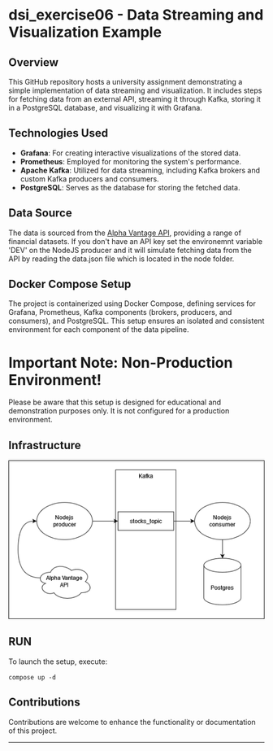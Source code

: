 # dsi_exercise06 - Data Streaming and Visualization Example

## Overview
This GitHub repository hosts a university assignment demonstrating a simple implementation of data streaming and visualization. It includes steps for fetching data from an external API, streaming it through Kafka, storing it in a PostgreSQL database, and visualizing it with Grafana.

## Technologies Used
- **Grafana**: For creating interactive visualizations of the stored data.
- **Prometheus**: Employed for monitoring the system's performance.
- **Apache Kafka**: Utilized for data streaming, including Kafka brokers and custom Kafka producers and consumers.
- **PostgreSQL**: Serves as the database for storing the fetched data.

## Data Source
The data is sourced from the [Alpha Vantage API](https://www.alphavantage.co/documentation/), providing a range of financial datasets. If you don't have an API key set the environemnt variable 'DEV' on the NodeJS producer and it will simulate fetching data from the API by reading the data.json file which is located in the node folder.

## Docker Compose Setup
The project is containerized using Docker Compose, defining services for Grafana, Prometheus, Kafka components (brokers, producers, and consumers), and PostgreSQL. This setup ensures an isolated and consistent environment for each component of the data pipeline.

# Important Note: Non-Production Environment!

Please be aware that this setup is designed for educational and demonstration purposes only. It is not configured for a production environment. 

## Infrastructure

![Diagram](exercise_06.png)


## RUN
To launch the setup, execute:
```{bash}
compose up -d
```

## Contributions
Contributions are welcome to enhance the functionality or documentation of this project.

---
